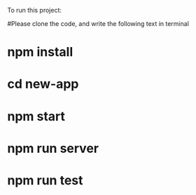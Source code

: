 To run this project:

#Please clone the code, and write the following text in terminal

# npm install

# cd new-app

# npm start

# npm run server

# npm run test
